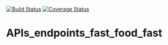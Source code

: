 [![Build Status](https://travis-ci.org/vincentmuriuki/APIs_endpoints_fast_food_fast.svg?branch=intergrate_travis)](https://travis-ci.org/vincentmuriuki/APIs_endpoints_fast_food_fast)
[![Coverage Status](https://coveralls.io/repos/github/vincentmuriuki/APIs_endpoints_fast_food_fast/badge.svg?branch=master)](https://coveralls.io/github/vincentmuriuki/APIs_endpoints_fast_food_fast?branch=master)
# APIs_endpoints_fast_food_fast
